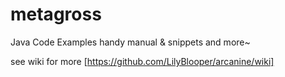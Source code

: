 # metagross
Java Code Examples
handy manual & snippets and more~

see wiki for more [https://github.com/LilyBlooper/arcanine/wiki]
